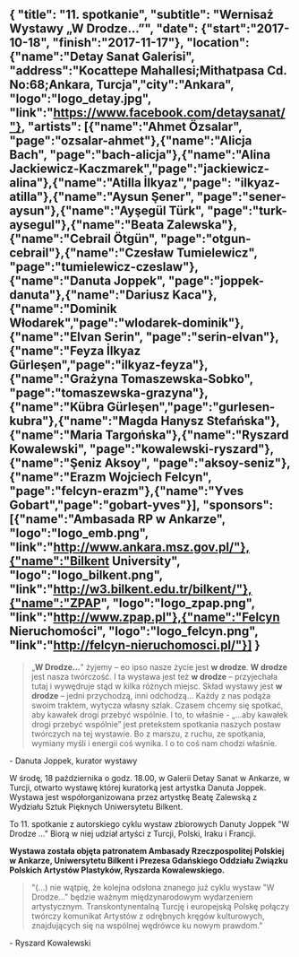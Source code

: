 {
  "title": "11. spotkanie",
  "subtitle": "Wernisaż Wystawy „W Drodze...”",
  "date": {"start":"2017-10-18", "finish":"2017-11-17"},
  "location": {"name":"Detay Sanat Galerisi", "address":"Kocattepe Mahallesi;Mithatpasa Cd. No:68;Ankara, Turcja","city":"Ankara", "logo":"logo_detay.jpg", "link":"https://www.facebook.com/detaysanat/"},
  "artists": [{"name":"Ahmet Özsalar", "page":"ozsalar-ahmet"},{"name":"Alicja Bach", "page":"bach-alicja"},{"name":"Alina Jackiewicz-Kaczmarek","page":"jackiewicz-alina"},{"name":"Atilla İlkyaz","page": "ilkyaz-atilla"},{"name":"Aysun Şener", "page":"sener-aysun"},{"name":"Ayşegül Türk", "page":"turk-aysegul"},{"name":"Beata Zalewska"},{"name":"Cebrail Ötgün", "page":"otgun-cebrail"},{"name":"Czesław Tumielewicz", "page":"tumielewicz-czeslaw"},{"name":"Danuta Joppek", "page":"joppek-danuta"},{"name":"Dariusz Kaca"},{"name":"Dominik Włodarek","page":"wlodarek-dominik"},{"name":"Elvan Serin", "page":"serin-elvan"},{"name":"Feyza İlkyaz Gürleşen","page":"ilkyaz-feyza"},{"name":"Grażyna Tomaszewska-Sobko", "page":"tomaszewska-grazyna"},{"name":"Kübra Gürleşen","page":"gurlesen-kubra"},{"name":"Magda Hanysz Stefańska"},{"name":"Maria Targońska"},{"name":"Ryszard Kowalewski", "page":"kowalewski-ryszard"},{"name":"Şeniz Aksoy", "page":"aksoy-seniz"},{"name":"Erazm Wojciech Felcyn", "page":"felcyn-erazm"},{"name":"Yves Gobart","page":"gobart-yves"}],
  "sponsors": [{"name":"Ambasada RP w Ankarze", "logo":"logo_emb.png", "link":"http://www.ankara.msz.gov.pl/"},{"name":"Bilkent University", "logo":"logo_bilkent.png", "link":"http://w3.bilkent.edu.tr/bilkent/"},{"name":"ZPAP", "logo":"logo_zpap.png", "link":"http://www.zpap.pl"},{"name":"Felcyn Nieruchomości", "logo":"logo_felcyn.png", "link":"http://felcyn-nieruchomosci.pl/"}]
}
---
> „__W Drodze...__” żyjemy – eo ipso nasze życie jest __w drodze__. __W drodze__ jest nasza twórczość. I ta wystawa jest też __w drodze__ – przyjechała tutaj i wywędruje stąd w kilka różnych miejsc. Skład wystawy jest __w drodze__ – jedni przychodzą, inni odchodzą... 
> Każdy z nas podąża swoim traktem, wytycza własny szlak. Czasem chcemy się spotkać, aby kawałek drogi przebyć wspólnie. I to, to właśnie - „...aby kawałek drogi przebyć wspólnie” jest pretekstem spotkania naszych postaw twórczych na tej wystawie. 
> Bo z marszu, z ruchu, ze spotkania, wymiany myśli i energii coś wynika. I o to coś nam chodzi właśnie.

\- Danuta Joppek, kurator wystawy

W środę, 18 października o godz. 18.00, w Galerii Detay Sanat w Ankarze, w Turcji, otwarto wystawę której kuratorką jest artystka Danuta Joppek. Wystawa jest współorganizowana przez artystkę Beatę Zalewską z Wydziału Sztuk Pięknych Uniwersytetu Bilkent. 

To 11. spotkanie z autorskiego cyklu wystaw zbiorowych Danuty Joppek "W Drodze ..."
Biorą w niej udział artyści z Turcji, Polski, Iraku i Francji.
 
__Wystawa została objęta patronatem Ambasady Rzeczpospolitej Polskiej w Ankarze, Uniwersytetu Bilkent i Prezesa Gdańskiego Oddziału Związku Polskich Artystów Plastyków, Ryszarda Kowalewskiego.__

> "(...) nie wątpię, że kolejna odsłona znanego już cyklu wystaw "W Drodze..." będzie ważnym międzynarodowym wydarzeniem artystycznym.
> Transkontynentalną Turcję i europejską Polskę połączy twórczy komunikat Artystów z odrębnych kręgów kulturowych, znajdujących się na wspólnej wędrówce ku nowym prawdom."

\- Ryszard Kowalewski